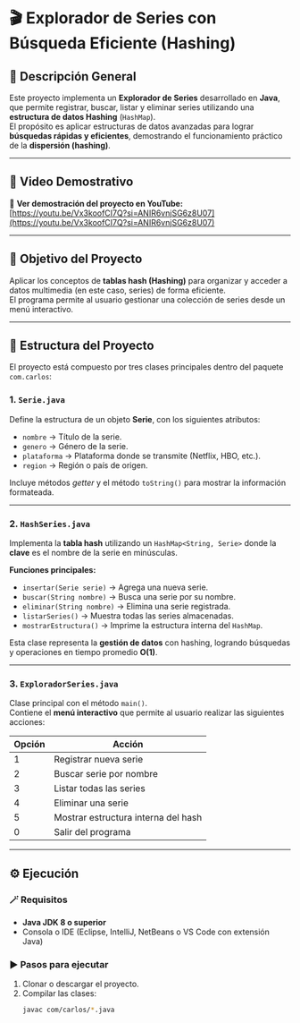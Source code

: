 # 🎬 Explorador de Series con Búsqueda Eficiente (Hashing)

## 📌 Descripción General

Este proyecto implementa un **Explorador de Series** desarrollado en **Java**, que permite registrar, buscar, listar y eliminar series utilizando una **estructura de datos Hashing** (`HashMap`).  
El propósito es aplicar estructuras de datos avanzadas para lograr **búsquedas rápidas y eficientes**, demostrando el funcionamiento práctico de la **dispersión (hashing)**.

---

## 🎥 Video Demostrativo

🔗 **Ver demostración del proyecto en YouTube:**  
[https://youtu.be/Vx3koofCI7Q?si=ANIR6vnjSG6z8U07](https://youtu.be/Vx3koofCI7Q?si=ANIR6vnjSG6z8U07)

---

## 🎯 Objetivo del Proyecto

Aplicar los conceptos de **tablas hash (Hashing)** para organizar y acceder a datos multimedia (en este caso, series) de forma eficiente.  
El programa permite al usuario gestionar una colección de series desde un menú interactivo.

---

## 🧱 Estructura del Proyecto

El proyecto está compuesto por tres clases principales dentro del paquete `com.carlos`:

### 1. `Serie.java`
Define la estructura de un objeto **Serie**, con los siguientes atributos:
- `nombre` → Título de la serie.  
- `genero` → Género de la serie.  
- `plataforma` → Plataforma donde se transmite (Netflix, HBO, etc.).  
- `region` → Región o país de origen.

Incluye métodos *getter* y el método `toString()` para mostrar la información formateada.

---

### 2. `HashSeries.java`
Implementa la **tabla hash** utilizando un `HashMap<String, Serie>` donde la **clave** es el nombre de la serie en minúsculas.

**Funciones principales:**
- `insertar(Serie serie)` → Agrega una nueva serie.  
- `buscar(String nombre)` → Busca una serie por su nombre.  
- `eliminar(String nombre)` → Elimina una serie registrada.  
- `listarSeries()` → Muestra todas las series almacenadas.  
- `mostrarEstructura()` → Imprime la estructura interna del `HashMap`.

Esta clase representa la **gestión de datos** con hashing, logrando búsquedas y operaciones en tiempo promedio **O(1)**.

---

### 3. `ExploradorSeries.java`
Clase principal con el método `main()`.  
Contiene el **menú interactivo** que permite al usuario realizar las siguientes acciones:

| Opción | Acción |
|--------|--------|
| 1 | Registrar nueva serie |
| 2 | Buscar serie por nombre |
| 3 | Listar todas las series |
| 4 | Eliminar una serie |
| 5 | Mostrar estructura interna del hash |
| 0 | Salir del programa |

---

## ⚙️ Ejecución

### 🪄 Requisitos
- **Java JDK 8 o superior**
- Consola o IDE (Eclipse, IntelliJ, NetBeans o VS Code con extensión Java)

### ▶️ Pasos para ejecutar
1. Clonar o descargar el proyecto.
2. Compilar las clases:
   ```bash
   javac com/carlos/*.java
